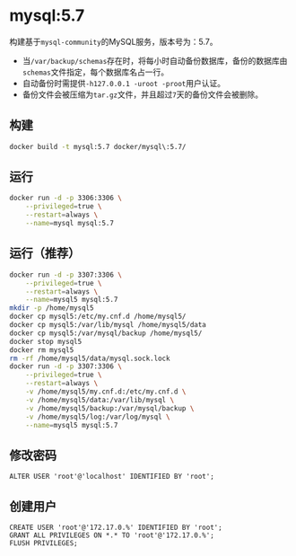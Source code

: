 # mysql:5.7

构建基于`mysql-community`的MySQL服务，版本号为：5.7。
- 当`/var/backup/schemas`存在时，将每小时自动备份数据库，备份的数据库由`schemas`文件指定，每个数据库名占一行。
- 自动备份时需提供`-h127.0.0.1 -uroot -proot`用户认证。
- 备份文件会被压缩为`tar.gz`文件，并且超过`7`天的备份文件会被删除。

## 构建
```bash
docker build -t mysql:5.7 docker/mysql\:5.7/
```

## 运行
```bash
docker run -d -p 3306:3306 \
    --privileged=true \
    --restart=always \
    --name=mysql mysql:5.7
```

## 运行（推荐）
```bash
docker run -d -p 3307:3306 \
    --privileged=true \
    --restart=always \
    --name=mysql5 mysql:5.7
mkdir -p /home/mysql5
docker cp mysql5:/etc/my.cnf.d /home/mysql5/
docker cp mysql5:/var/lib/mysql /home/mysql5/data
docker cp mysql5:/var/mysql/backup /home/mysql5/
docker stop mysql5
docker rm mysql5
rm -rf /home/mysql5/data/mysql.sock.lock
docker run -d -p 3307:3306 \
    --privileged=true \
    --restart=always \
    -v /home/mysql5/my.cnf.d:/etc/my.cnf.d \
    -v /home/mysql5/data:/var/lib/mysql \
    -v /home/mysql5/backup:/var/mysql/backup \
    -v /home/mysql5/log:/var/log/mysql \
    --name=mysql5 mysql:5.7
```

## 修改密码
```
ALTER USER 'root'@'localhost' IDENTIFIED BY 'root';
```

## 创建用户
```
CREATE USER 'root'@'172.17.0.%' IDENTIFIED BY 'root';
GRANT ALL PRIVILEGES ON *.* TO 'root'@'172.17.0.%';
FLUSH PRIVILEGES;
```